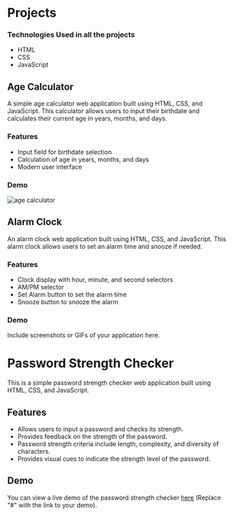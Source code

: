 # Projects

### Technologies Used in all the projects

- HTML
- CSS
- JavaScript

## Age Calculator

A simple age calculator web application built using HTML, CSS, and JavaScript. This calculator allows users to input their birthdate and calculates their current age in years, months, and days.

### Features

- Input field for birthdate selection
- Calculation of age in years, months, and days
- Modern user interface

### Demo
![age calculator](https://github.com/samiulhoquechowdhury/Javascript-Small-Projects/assets/120003213/09d2b4db-7bb8-4b3e-9f34-86b3165ffade)


## Alarm Clock

An alarm clock web application built using HTML, CSS, and JavaScript. This alarm clock allows users to set an alarm time and snooze if needed.

### Features

- Clock display with hour, minute, and second selectors
- AM/PM selector
- Set Alarm button to set the alarm time
- Snooze button to snooze the alarm


### Demo

Include screenshots or GIFs of your application here.

# Password Strength Checker

This is a simple password strength checker web application built using HTML, CSS, and JavaScript.

## Features

- Allows users to input a password and checks its strength.
- Provides feedback on the strength of the password.
- Password strength criteria include length, complexity, and diversity of characters.
- Provides visual cues to indicate the strength level of the password.

## Demo

You can view a live demo of the password strength checker [here](#) (Replace "#" with the link to your demo).






